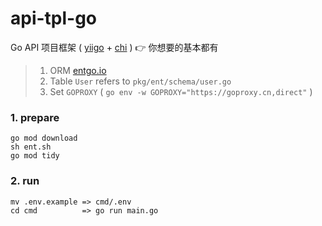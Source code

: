# api-tpl-go

Go API 项目框架 ( [yiigo](https://github.com/shenghui0779/yiigo) + [chi](https://github.com/go-chi/chi) ) 👉 你想要的基本都有

> 1. ORM [entgo.io](https://entgo.io/)
> 2. Table `User` refers to `pkg/ent/schema/user.go`
> 3. Set `GOPROXY` ( `go env -w GOPROXY="https://goproxy.cn,direct"` )

### 1. prepare

```shell
go mod download
sh ent.sh
go mod tidy
```

### 2. run

```shell
mv .env.example => cmd/.env
cd cmd          => go run main.go
```
